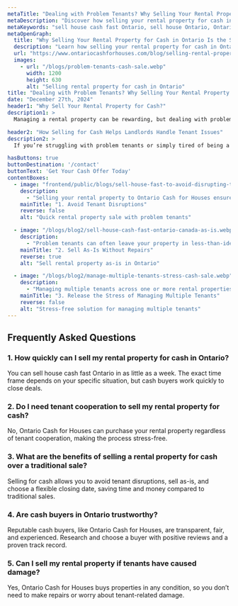 ```yaml
---
metaTitle: "Dealing with Problem Tenants? Why Selling Your Rental Property for Cash Makes Sense"
metaDescription: "Discover how selling your rental property for cash in Ontario can help you escape the challenges of problem tenants and achieve a hassle-free sale."
metaKeywords: "sell house cash fast Ontario, sell house Ontario, Ontario cash for houses, sell rental property cash Ontario, problem tenants cash home sale Ontario"
metaOpenGraph:
  title: "Why Selling Your Rental Property for Cash in Ontario Is the Solution to Problem Tenants"
  description: "Learn how selling your rental property for cash in Ontario can save you from the stress of problem tenants and provide a quick and convenient sale."
  url: "https://www.ontariocashforhouses.com/blog/selling-rental-property-cash-problem-tenants-ontario"
  images:
    - url: "/blogs/problem-tenants-cash-sale.webp"
      width: 1200
      height: 630
      alt: "Selling rental property for cash in Ontario"
title: "Dealing with Problem Tenants? Why Selling Your Rental Property for Cash Makes Sense"
date: "December 27th, 2024"
header1: "Why Sell Your Rental Property for Cash?"
description1: >
  Managing a rental property can be rewarding, but dealing with problem tenants can quickly turn it into a stressful and costly ordeal. Whether it’s late payments, property damage, or constant disputes, the challenges of being a landlord often lead property owners to consider selling. Selling your rental property for cash in Ontario offers a fast, hassle-free way to move on and avoid further headaches. In this article, we’ll explore the benefits of selling for cash and how Ontario Cash for Houses can help you make a smooth transition.

header2: "How Selling for Cash Helps Landlords Handle Tenant Issues"
description2: >
  If you’re struggling with problem tenants or simply tired of being a landlord, selling your rental property for cash in Ontario can be a game-changer. Cash buyers eliminate the complexities of traditional sales, offering speed, simplicity, and a reliable process that allows you to move forward with peace of mind.

hasButtons: true
buttonDestination: '/contact'
buttonText: 'Get Your Cash Offer Today'
contentBoxes:
  - image: "frontend/public/blogs/sell-house-fast-to-avoid-disrupting-tenants.png"
    description: 
      - "Selling your rental property to Ontario Cash for Houses ensures a quick and straightforward process, even if you’re dealing with difficult tenants. Traditional sales often require tenant cooperation for showings and inspections, which can be challenging to arrange. With cash buyers, you don’t have to worry about these disruptions. They can close the sale in as little as a week, allowing you to sell house cash fast Ontario and avoid prolonged conflicts with tenants. This speed is especially beneficial for landlords looking to resolve issues and regain peace of mind quickly."
    mainTitle: "1. Avoid Tenant Disruptions"
    reverse: false
    alt: "Quick rental property sale with problem tenants"

  - image: "/blogs/blog2/sell-house-cash-fast-ontario-canada-as-is.webp"
    description: 
      - "Problem tenants can often leave your property in less-than-ideal condition, but with Ontario Cash for Houses, you can sell as-is. Unlike traditional buyers who demand repairs or upgrades, cash buyers are prepared to purchase properties in any condition. Whether there’s property damage, overdue maintenance, or general wear and tear, you can sell your house Ontario without the added expense or stress of repairs. This makes it easier to cut ties with problem tenants and move forward."
    mainTitle: "2. Sell As-Is Without Repairs"
    reverse: true
    alt: "Sell rental property as-is in Ontario"

  - image: "/blogs/blog2/manage-multiple-tenants-stress-cash-sale.webp"
    description: 
      - "Managing multiple tenants across one or more rental properties can become overwhelming, especially when dealing with late rent, complaints, or property damage. By selling your rental property for cash, you can quickly release yourself from the stress of juggling these responsibilities. Ontario Cash for Houses simplifies the process by offering a fast and hassle-free sale, so you can focus on other priorities without the burden of managing difficult tenants or multiple properties. If you're ready to reclaim your time and peace of mind, selling for cash is the ideal solution."
    mainTitle: "3. Release the Stress of Managing Multiple Tenants"
    reverse: false
    alt: "Stress-free solution for managing multiple tenants"
---
```


## **Frequently Asked Questions**

### **1. How quickly can I sell my rental property for cash in Ontario?**
You can sell house cash fast Ontario in as little as a week. The exact time frame depends on your specific situation, but cash buyers work quickly to close deals.

### **2. Do I need tenant cooperation to sell my rental property for cash?**
No, Ontario Cash for Houses can purchase your rental property regardless of tenant cooperation, making the process stress-free.

### **3. What are the benefits of selling a rental property for cash over a traditional sale?**
Selling for cash allows you to avoid tenant disruptions, sell as-is, and choose a flexible closing date, saving time and money compared to traditional sales.

### **4. Are cash buyers in Ontario trustworthy?**
Reputable cash buyers, like Ontario Cash for Houses, are transparent, fair, and experienced. Research and choose a buyer with positive reviews and a proven track record.

### **5. Can I sell my rental property if tenants have caused damage?**
Yes, Ontario Cash for Houses buys properties in any condition, so you don’t need to make repairs or worry about tenant-related damage.
